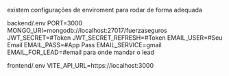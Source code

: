 existem configurações de enviroment para rodar de forma adequada

backend/.env
    PORT=3000
    MONGO_URI=mongodb://localhost:27017/fuerzaseguros
    JWT_SECRET=#Token
    JWT_SECRET_REFRESH=#Token
    EMAIL_USER=#Seu Email
    EMAIL_PASS=#App Pass
    EMAIL_SERVICE=gmail
    EMAIL_FOR_LEAD=#email para onde mandar o lead

frontend/.env
    VITE_API_URL=https://localhost:3000
